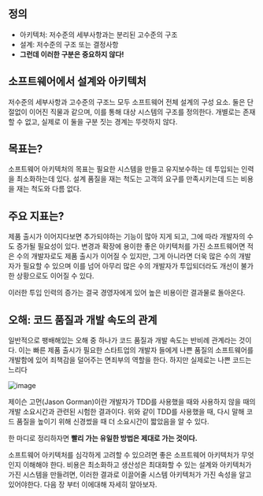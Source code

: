 ## 정의

- 아키텍처: 저수준의 세부사항과는 분리된 고수준의 구조
- 설계: 저수준의 구조 또는 결정사항
- **그런데 이러한 구분은 중요하지 않다!**

## 소프트웨어에서 설계와 아키텍처

저수준의 세부사항과 고수준의 구조느 모두 소프트웨어 전체 설계의 구성 요소. 둘은 단절없이 이어진 직물과 같으며, 이를 통해 대상 시스템의 구조를 정의한다. 개별로는 존재할 수 없고, 실제로 이 둘을 구분 짓는 경계는 뚜렷하지 않다.

## 목표는?

소프트웨어 아키텍처의 목표는 필요한 시스템을 만들고 유지보수하는 데 투입되는 인력을 최소화하는데 있다. 설계 품질을 재는 척도는 고객의 요구를 만족시키는데 드는 비용을 재는 척도와 다름 없다.

## 주요 지표는?

제품 출시가 이어지다보면 추가되야하는 기능이 많아 지게 되고, 그에 따라 개발자의 수도 증가될 필요성이 있다. 변경과 확장에 용이한 좋은 아키텍처를 가진 소프트웨어면 적은 수의 개발자로도 제품 출시가 이어질 수 있지만, 그게 아니라면 더욱 많은 수의 개발자가 필요할 수 있으며 이를 넘어 아무리 많은 수의 개발자가 투입되더라도 개선이 불가한 상황으로도 이어질 수 있다.

이러한 투입 인력의 증가는 결국 경영자에게 있어 높은 비용이란 결과물로 돌아온다.

## 오해: 코드 품질과 개발 속도의 관계

일반적으로 팽배해있는 오해 중 하나가 코드 품질과 개발 속도는 반비례 관계라는 것이다. 이는 빠른 제품 출시가 필요한 스타트업의 개발자 들에게 나쁜 품질의 소프트웨어를 개발함에 있어 죄책감을 덜어주는 면죄부의 역할을 한다. 하지만 실제로는 나쁜 코드는 느리다

![image](https://user-images.githubusercontent.com/58139899/147716059-db7ac3f7-879c-4fb7-939e-7f76fdb79eeb.png)

제이슨 고먼(Jason Gorman)이란 개발자가 TDD를 사용했을 때와 사용하지 않을 때의 개발 소요시간과 관련된 시험한 결과이다. 위와 같이 TDD를 사용했을 때, 다시 말해 코드 품질을 높이기 위해 신경썼을 때 더 소요시간이 짧았음을 알 수 있다.

한 마디로 정리하자면 **빨리 가는 유일한 방법은 제대로 가는 것이다.**

소프트웨어 아키텍처를 심각하게 고려할 수 있으려면 좋은 소프트웨어 아키텍처가 무엇인지 이해해야 한다. 비용은 최소화하고 생산성은 최대화할 수 있는 설계와 아키텍처가 가진 시스템을 만들려면, 이러한 결과로 이끌어줄 시스템 아키텍처가 가진 속성을 알고 있어야한다. 다음 장 부터 이에대해 자세히 알아보자.
